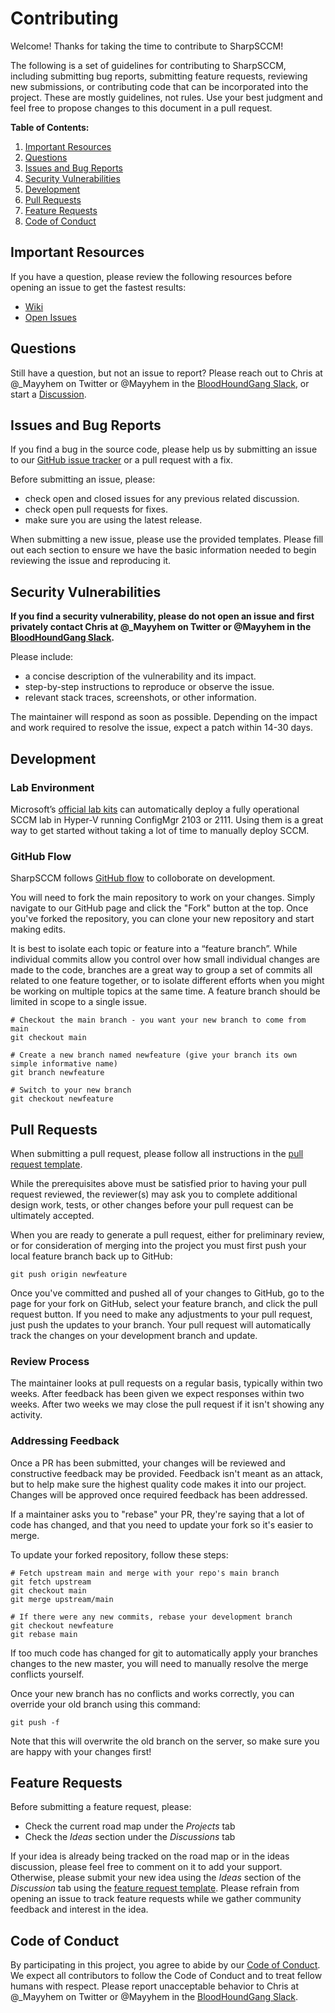 # Contributing

Welcome! Thanks for taking the time to contribute to SharpSCCM!

The following is a set of guidelines for contributing to SharpSCCM, including submitting bug reports, submitting feature requests, reviewing new submissions, or contributing code that can be incorporated into the project. These are mostly guidelines, not rules. Use your best judgment and feel free to propose changes to this document in a pull request.

**Table of Contents:**

1. [Important Resources](#important-resources)
2. [Questions](#questions)
3. [Issues and Bug Reports](#issues-and-bug-reports)
4. [Security Vulnerabilities](#security-vulnerabilities)
5. [Development](#development)
6. [Pull Requests](#pull-requests)
7. [Feature Requests](#feature-requests)
8. [Code of Conduct](#code-of-conduct)

## Important Resources

If you have a question, please review the following resources before opening an issue to get the fastest results:

* [Wiki](https://github.com/Mayyhem/SharpSCCM/wiki)
* [Open Issues](https://github.com/Mayyhem/SharpSCCM/issues)

## Questions

Still have a question, but not an issue to report? Please reach out to Chris at @_Mayyhem on Twitter or @Mayyhem in the [BloodHoundGang Slack](https://bloodhoundhq.slack.com), or start a [Discussion](https://github.com/Mayyhem/SharpSCCM/discussions/categories/q-a).

## Issues and Bug Reports
If you find a bug in the source code, please help us by submitting an issue to our [GitHub issue tracker](https://github.com/Mayyhem/SharpSCCM/issues) or a pull request with a fix.

Before submitting an issue, please:

* check open and closed issues for any previous related discussion.
* check open pull requests for fixes.
* make sure you are using the latest release.
 
When submitting a new issue, please use the provided templates. Please fill out each section to ensure we have the basic information needed to begin reviewing the issue and reproducing it.

## Security Vulnerabilities
**If you find a security vulnerability, please do not open an issue and first privately contact Chris at @_Mayyhem on Twitter or @Mayyhem in the [BloodHoundGang Slack](https://bloodhoundhq.slack.com).**

Please include:

- a concise description of the vulnerability and its impact.
- step-by-step instructions to reproduce or observe the issue.
- relevant stack traces, screenshots, or other information.

The maintainer will respond as soon as possible. Depending on the impact and work required to resolve the issue, expect a patch within 14-30 days.

## Development

### Lab Environment
Microsoft’s [official lab kits](https://docs.microsoft.com/en-us/microsoft-365/enterprise/modern-desktop-deployment-and-management-lab?view=o365-worldwide) can automatically deploy a fully operational SCCM lab in Hyper-V running ConfigMgr 2103 or 2111. Using them is a great way to get started without taking a lot of time to manually deploy SCCM.

### GitHub Flow
SharpSCCM follows [GitHub flow](https://docs.github.com/en/get-started/quickstart/github-flow) to colloborate on development.

You will need to fork the main repository to work on your changes. Simply navigate to our GitHub page and click the "Fork" button at the top. Once you've forked the repository, you can clone your new repository and start making edits.

It is best to isolate each topic or feature into a “feature branch”. While individual commits allow you control over how small individual changes are made to the code, branches are a great way to group a set of commits all related to one feature together, or to isolate different efforts when you might be working on multiple topics at the same time. A feature branch should be limited in scope to a single issue.

```
# Checkout the main branch - you want your new branch to come from main
git checkout main

# Create a new branch named newfeature (give your branch its own simple informative name)
git branch newfeature

# Switch to your new branch
git checkout newfeature
```

## Pull Requests

When submitting a pull request, please follow all instructions in the [pull request template](https://github.com/Mayyhem/SharpSCCM/PULL_REQUEST_TEMPLATE.md).

While the prerequisites above must be satisfied prior to having your pull request reviewed, the reviewer(s) may ask you to complete additional design work, tests, or other changes before your pull request can be ultimately accepted.

When you are ready to generate a pull request, either for preliminary review, or for consideration of merging into the project you must first push your local feature branch back up to GitHub:

```
git push origin newfeature
```

Once you've committed and pushed all of your changes to GitHub, go to the page for your fork on GitHub, select your feature branch, and click the pull request button. If you need to make any adjustments to your pull request, just push the updates to your branch. Your pull request will automatically track the changes on your development branch and update.

### Review Process
The maintainer looks at pull requests on a regular basis, typically within two weeks. After feedback has been given we expect responses within two weeks. After two weeks we may close the pull request if it isn't showing any activity.

### Addressing Feedback
Once a PR has been submitted, your changes will be reviewed and constructive feedback may be provided. Feedback isn't meant as an attack, but to help make sure the highest quality code makes it into our project. Changes will be approved once required feedback has been addressed.

If a maintainer asks you to "rebase" your PR, they're saying that a lot of code has changed, and that you need to update your fork so it's easier to merge.

To update your forked repository, follow these steps:

```
# Fetch upstream main and merge with your repo's main branch
git fetch upstream
git checkout main	
git merge upstream/main

# If there were any new commits, rebase your development branch
git checkout newfeature
git rebase main
```

If too much code has changed for git to automatically apply your branches changes to the new master, you will need to manually resolve the merge conflicts yourself.

Once your new branch has no conflicts and works correctly, you can override your old branch using this command:

```
git push -f
```
Note that this will overwrite the old branch on the server, so make sure you are happy with your changes first!

## Feature Requests

Before submitting a feature request, please:

* Check the current road map under the _Projects_ tab
* Check the _Ideas_ section under the _Discussions_ tab

If your idea is already being tracked on the road map or in the ideas discussion, please feel free to comment on it to add your support. Otherwise, please submit your new idea using the _Ideas_ section of the _Discussion_ tab using the [feature request template](https://github.com/Mayyhem/SharpSCCM/.github/ISSUE_TEMPLATE/feature_request.md). Please refrain from opening an issue to track feature requests while we gather community feedback and interest in the idea.


## Code of Conduct

By participating in this project, you agree to abide by our [Code of Conduct](https://github.com/Mayyhem/SharpSCCM/CODE_OF_CONDUCT.md). We expect all contributors to follow the Code of Conduct and to treat fellow humans with respect. Please report unacceptable behavior to Chris at @_Mayyhem on Twitter or @Mayyhem in the [BloodHoundGang Slack](https://bloodhoundhq.slack.com). 
